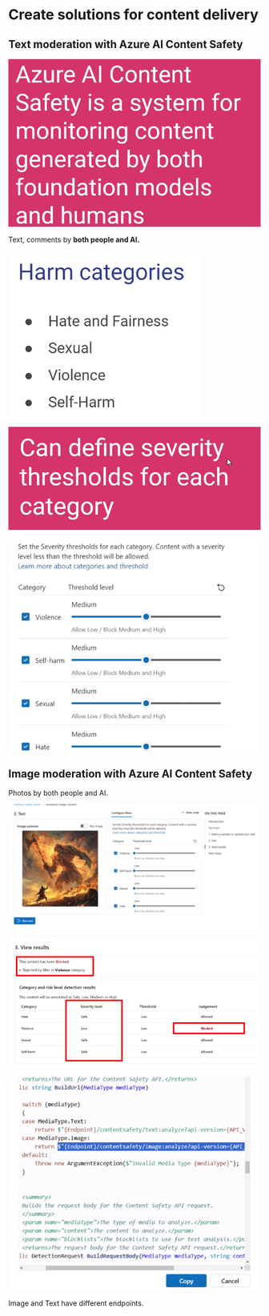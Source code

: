 # Create solutions for content delivery

## Text moderation with Azure AI Content Safety

![alt text](image-72.png)

Text, comments by **both people and AI.**

![alt text](image-73.png)

![alt text](image-74.png)

![alt text](image-75.png)

## Image moderation with Azure AI Content Safety

Photos by both people and AI.

![alt text](image-76.png)

![alt text](image-77.png)

![alt text](image-78.png)

Image and Text have different endpoints.
